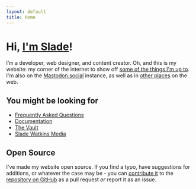```yaml
---
layout: default
title: Home
---
```


# Hi, [I'm Slade](/about/)!

I’m a developer, web designer, and content creator. Oh, and this is my website: my corner of the internet to show off [some of the things I'm up to](https://www.sladewatkins.com/blonger/). I'm also on the [Mastodon.social](https://mastodon.social/@sladewatkins) instance, as well as in [other places](https://linktr.ee/sladewatkins) on the web. 


## You might be looking for
- [Frequently Asked Questions](https://www.sladewatkins.com/faq/)
- [Documentation](https://www.sladewatkins.com/docs/)
- [The Vault](https://vault.sladewatkins.com)
- [Slade Watkins Media](https://media.sites.sladewatkins.com)

## Open Source
I've made my website open source. If you find a typo, have suggestions for additions, or whatever the case may be - you can [contribute it](https://www.sladewatkins.com/docs/website/contributing/) to the [repository on GitHub](https://github.com/sladewatkins/website) as a pull request *or* report it as an issue.